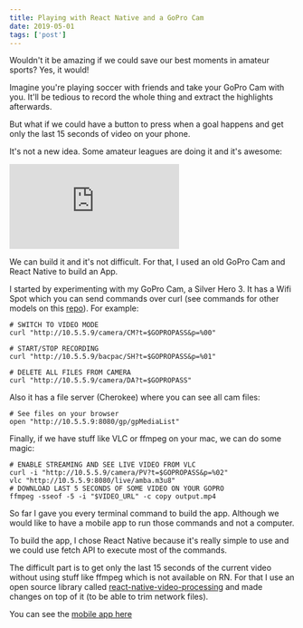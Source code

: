 ```yaml
---
title: Playing with React Native and a GoPro Cam
date: 2019-05-01
tags: ['post']
---
```


Wouldn't it be amazing if we could save our best moments in amateur sports? Yes, it would!

Imagine you're playing soccer with friends and take your GoPro Cam with you. It'll be tedious to record the whole thing and extract the highlights afterwards. 

But what if we could have a button to press when a goal happens and get only the last 15 seconds of video on your phone.

It's not a new idea. Some amateur leagues are doing it and it's awesome:

<Embed
  src="https://www.youtube.com/embed/ShQQIwEjPBM"
/>

We can build it and it's not difficult. For that, I used an old GoPro Cam and React Native to build an App. 

I started by experimenting with my GoPro Cam, a Silver Hero 3. It has a Wifi Spot which you can send commands over curl (see commands for other models on this [repo](https://github.com/KonradIT/goprowifihack
                                                                                                                                                               )). 
For example:
```
# SWITCH TO VIDEO MODE
curl "http://10.5.5.9/camera/CM?t=$GOPROPASS&p=%00"

# START/STOP RECORDING 
curl "http://10.5.5.9/bacpac/SH?t=$GOPROPASS&p=%01"

# DELETE ALL FILES FROM CAMERA
curl "http://10.5.5.9/camera/DA?t=$GOPROPASS"

```

Also it has a file server (Cherokee) where you can see all cam files:
```
# See files on your browser
open "http://10.5.5.9:8080/gp/gpMediaList"
```

Finally, if we have stuff like VLC or ffmpeg on your mac, we can do some magic:

```
# ENABLE STREAMING AND SEE LIVE VIDEO FROM VLC
curl -i "http://10.5.5.9/camera/PV?t=$GOPROPASS&p=%02"
vlc "http://10.5.5.9:8080/live/amba.m3u8"
# DOWNLOAD LAST 5 SECONDS OF SOME VIDEO ON YOUR GOPRO
ffmpeg -sseof -5 -i "$VIDEO_URL" -c copy output.mp4
```

So far I gave you every terminal command to build the app. Although we would like to have a mobile app to run those commands and not a computer.

To build the app, I chose React Native because it's really simple to use and we could use fetch API to execute most of the commands. 

The difficult part is to get only the last 15 seconds of the current video without using stuff like ffmpeg which is not available on RN. For that I use an open source library called [react-native-video-processing](https://github.com/santiagovazquez/react-native-video-processing) and made changes on top of it (to be able to trim network files).

You can see the [mobile app here](https://github.com/santiagovazquez/GoProGoals)


